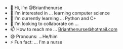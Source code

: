 - 👋 Hi, I’m @Brianthenurse
- 👀 I’m interested in ... learning computer science
- 🌱 I’m currently learning ... Python and C+
- 💞️ I’m looking to collaborate on ...
- 📫 How to reach me ... Brianthenurse@hotmail.com
- 😄 Pronouns: ...He/him
- ⚡ Fun fact: ... I'm a nurse

<!---
Brianthenurse/Brianthenurse is a ✨ special ✨ repository because its `README.md` (this file) appears on your GitHub profile.
You can click the Preview link to take a look at your changes.
--->
